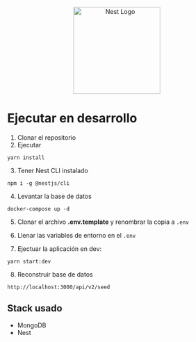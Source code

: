 <p align="center">
  <a href="http://nestjs.com/" target="blank"><img src="https://nestjs.com/img/logo-small.svg" width="200" alt="Nest Logo" /></a>
</p>

# Ejecutar en desarrollo
1. Clonar el repositorio
2. Ejecutar
```
yarn install
```

3. Tener Nest CLI instalado
```
npm i -g @nestjs/cli
```

4. Levantar la base de datos
```
docker-compose up -d
```

5. Clonar el archivo __.env.template__ y renombrar la copia a ```.env```

6. Llenar las variables de entorno en el ```.env```

7. Ejectuar la aplicación en dev:
```
yarn start:dev
```

8. Reconstruir base de datos

```
http://localhost:3000/api/v2/seed
```

## Stack usado
* MongoDB
* Nest